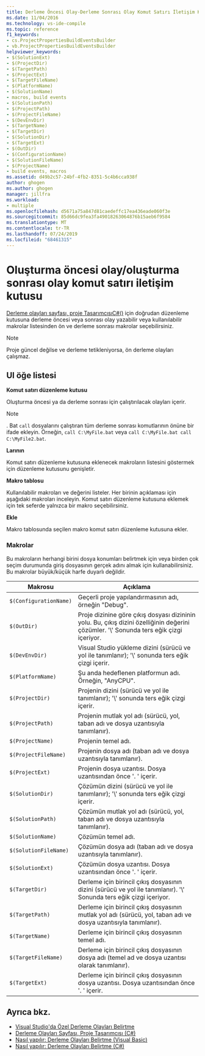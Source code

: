 ```yaml
---
title: Derleme Öncesi Olay-Derleme Sonrası Olay Komut Satırı İletişim Kutusu
ms.date: 11/04/2016
ms.technology: vs-ide-compile
ms.topic: reference
f1_keywords:
- cs.ProjectPropertiesBuildEventsBuilder
- vb.ProjectPropertiesBuildEventsBuilder
helpviewer_keywords:
- $(SolutionExt)
- $(ProjectDir)
- $(TargetPath)
- $(ProjectExt)
- $(TargetFileName)
- $(PlatformName)
- $(SolutionName)
- macros, build events
- $(SolutionPath)
- $(ProjectPath)
- $(ProjectFileName)
- $(DevEnvDir)
- $(TargetName)
- $(TargetDir)
- $(SolutionDir)
- $(TargetExt)
- $(OutDir)
- $(ConfigurationName)
- $(SolutionFileName)
- $(ProjectName)
- build events, macros
ms.assetid: d49b2c57-24bf-4fb2-8351-5c4b6cca938f
author: ghogen
ms.author: ghogen
manager: jillfra
ms.workload:
- multiple
ms.openlocfilehash: d5671a75a847d81caedeffc17ea436eade060f3e
ms.sourcegitcommit: 85d66dc9fea3fa49018263064876b15aeb6f9584
ms.translationtype: MT
ms.contentlocale: tr-TR
ms.lasthandoff: 07/24/2019
ms.locfileid: "68461315"
---
```

# <a name="pre-build-eventpost-build-event-command-line-dialog-box"></a>Oluşturma öncesi olay/oluşturma sonrası olay komut satırı iletişim kutusu

[Derleme olayları sayfası, proje TasarımcısıC#()](../../ide/reference/build-events-page-project-designer-csharp.md) için doğrudan düzenleme kutusuna derleme öncesi veya sonrası olay yazabilir veya kullanılabilir makrolar listesinden ön ve derleme sonrası makrolar seçebilirsiniz.

> [!NOTE]
> Proje güncel değilse ve derleme tetikleniyorsa, ön derleme olayları çalışmaz.

## <a name="ui-element-list"></a>UI öğe listesi

**Komut satırı düzenleme kutusu**

Oluşturma öncesi ya da derleme sonrası için çalıştırılacak olayları içerir.

> [!NOTE]
> . Bat `call` dosyalarını çalıştıran tüm derleme sonrası komutlarının önüne bir ifade ekleyin. Örneğin, `call C:\MyFile.bat` veya `call C:\MyFile.bat call C:\MyFile2.bat`.

**Larının**

Komut satırı düzenleme kutusuna eklenecek makroların listesini göstermek için düzenleme kutusunu genişletir.

**Makro tablosu**

Kullanılabilir makroları ve değerini listeler. Her birinin açıklaması için aşağıdaki makroları inceleyin. Komut satırı düzenleme kutusuna eklemek için tek seferde yalnızca bir makro seçebilirsiniz.

**Ekle**

Makro tablosunda seçilen makro komut satırı düzenleme kutusuna ekler.

### <a name="macros"></a>Makrolar

Bu makroların herhangi birini dosya konumları belirtmek için veya birden çok seçim durumunda giriş dosyasının gerçek adını almak için kullanabilirsiniz. Bu makrolar büyük/küçük harfe duyarlı değildir.

|Makrosu|Açıklama|
|-----------|-----------------|
|`$(ConfigurationName)`|Geçerli proje yapılandırmasının adı, örneğin "Debug".|
|`$(OutDir)`|Proje dizinine göre çıkış dosyası dizininin yolu. Bu, çıkış dizini özelliğinin değerini çözümler. '\\' Sonunda ters eğik çizgi içeriyor.|
|`$(DevEnvDir)`|Visual Studio yükleme dizini (sürücü ve yol ile tanımlanır); '\\' sonunda ters eğik çizgi içerir.|
|`$(PlatformName)`|Şu anda hedeflenen platformun adı. Örneğin, "AnyCPU".|
|`$(ProjectDir)`|Projenin dizini (sürücü ve yol ile tanımlanır); '\\' sonunda ters eğik çizgi içerir.|
|`$(ProjectPath)`|Projenin mutlak yol adı (sürücü, yol, taban adı ve dosya uzantısıyla tanımlanır).|
|`$(ProjectName)`|Projenin temel adı.|
|`$(ProjectFileName)`|Projenin dosya adı (taban adı ve dosya uzantısıyla tanımlanır).|
|`$(ProjectExt)`|Projenin dosya uzantısı. Dosya uzantısından önce '. ' içerir.|
|`$(SolutionDir)`|Çözümün dizini (sürücü ve yol ile tanımlanır); '\\' sonunda ters eğik çizgi içerir.|
|`$(SolutionPath)`|Çözümün mutlak yol adı (sürücü, yol, taban adı ve dosya uzantısıyla tanımlanır).|
|`$(SolutionName)`|Çözümün temel adı.|
|`$(SolutionFileName)`|Çözümün dosya adı (taban adı ve dosya uzantısıyla tanımlanır).|
|`$(SolutionExt)`|Çözümün dosya uzantısı. Dosya uzantısından önce '. ' içerir.|
|`$(TargetDir)`|Derleme için birincil çıkış dosyasının dizini (sürücü ve yol ile tanımlanır). '\\' Sonunda ters eğik çizgi içeriyor.|
|`$(TargetPath)`|Derleme için birincil çıkış dosyasının mutlak yol adı (sürücü, yol, taban adı ve dosya uzantısıyla tanımlanır).|
|`$(TargetName)`|Derleme için birincil çıkış dosyasının temel adı.|
|`$(TargetFileName)`|Derleme için birincil çıkış dosyasının dosya adı (temel ad ve dosya uzantısı olarak tanımlanır).|
|`$(TargetExt)`|Derleme için birincil çıkış dosyasının dosya uzantısı. Dosya uzantısından önce '. ' içerir.|

## <a name="see-also"></a>Ayrıca bkz.

- [Visual Studio'da Özel Derleme Olayları Belirtme](../../ide/specifying-custom-build-events-in-visual-studio.md)
- [Derleme Olayları Sayfası, Proje Tasarımcısı (C#)](../../ide/reference/build-events-page-project-designer-csharp.md)
- [Nasıl yapılır: Derleme Olayları Belirtme (Visual Basic)](../../ide/how-to-specify-build-events-visual-basic.md)
- [Nasıl yapılır: Derleme Olayları Belirtme (C#)](../../ide/how-to-specify-build-events-csharp.md)